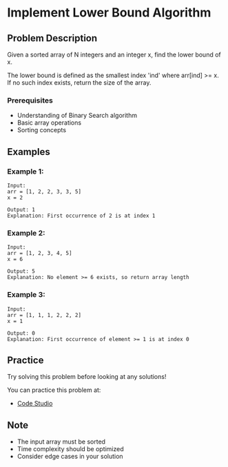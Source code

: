 # Implement Lower Bound Algorithm

## Problem Description
Given a sorted array of N integers and an integer x, find the lower bound of x.

The lower bound is defined as the smallest index 'ind' where arr[ind] >= x. If no such index exists, return the size of the array.

### Prerequisites
- Understanding of Binary Search algorithm
- Basic array operations
- Sorting concepts

## Examples

### Example 1:
```
Input: 
arr = [1, 2, 2, 3, 3, 5]
x = 2

Output: 1
Explanation: First occurrence of 2 is at index 1
```

### Example 2:
```
Input:
arr = [1, 2, 3, 4, 5]
x = 6

Output: 5
Explanation: No element >= 6 exists, so return array length
```

### Example 3:
```
Input:
arr = [1, 1, 1, 2, 2, 2]
x = 1

Output: 0
Explanation: First occurrence of element >= 1 is at index 0
```

## Practice
Try solving this problem before looking at any solutions!

You can practice this problem at:
- [Code Studio](insert-link-here)

## Note
- The input array must be sorted
- Time complexity should be optimized
- Consider edge cases in your solution
